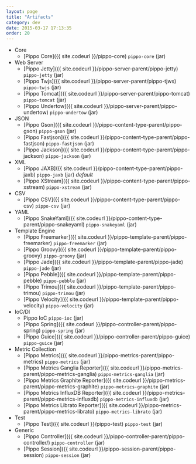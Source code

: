 ```yaml
---
layout: page
title: "Artifacts"
category: dev
date: 2015-03-17 17:13:35
order: 20
---
```


- Core
     - [Pippo Core]({{ site.codeurl }}/pippo-core) `pippo-core` (jar)
- Web Server
     - [Pippo Jetty]({{ site.codeurl }}/pippo-server-parent/pippo-jetty) `pippo-jetty` (jar)
     - [Pippo Twjs]({{ site.codeurl }}/pippo-server-parent/pippo-tjws) `pippo-twjs` (jar)
     - [Pippo Tomcat]({{ site.codeurl }}/pippo-server-parent/pippo-tomcat) `pippo-tomcat` (jar)
     - [Pippo Undertow]({{ site.codeurl }}/pippo-server-parent/pippo-undertow) `pippo-undertow` (jar)
- JSON
     - [Pippo Gson]({{ site.codeurl }}/pippo-content-type-parent/pippo-gson) `pippo-gson` (jar)
     - [Pippo Fastjson]({{ site.codeurl }}/pippo-content-type-parent/pippo-fastjson) `pippo-fastjson` (jar)
     - [Pippo Jackson]({{ site.codeurl }}/pippo-content-type-parent/pippo-jackson) `pippo-jackson` (jar)
- XML
     - [Pippo JAXB]({{ site.codeurl }}/pippo-content-type-parent/pippo-jaxb) `pippo-jaxb` (jar) *default*
     - [Pippo XStream]({{ site.codeurl }}/pippo-content-type-parent/pippo-xstream) `pippo-xstream` (jar)
- CSV
     - [Pippo CSV]({{ site.codeurl }}/pippo-content-type-parent/pippo-csv) `pippo-csv` (jar)
- YAML
     - [Pippo SnakeYaml]({{ site.codeurl }}/pippo-content-type-parent/pippo-snakeyaml) `pippo-snakeyaml` (jar)
- Template Engine
     - [Pippo Freemarker]({{ site.codeurl }}/pippo-template-parent/pippo-freemarker) `pippo-freemarker` (jar)
     - [Pippo Groovy]({{ site.codeurl }}/pippo-template-parent/pippo-groovy) `pippo-groovy` (jar)
     - [Pippo Jade]({{ site.codeurl }}/pippo-template-parent/pippo-jade) `pippo-jade` (jar)
     - [Pippo Pebble]({{ site.codeurl }}/pippo-template-parent/pippo-pebble) `pippo-pebble` (jar)
     - [Pippo Trimou]({{ site.codeurl }}/pippo-template-parent/pippo-trimou) `pippo-trimou` (jar)
	 - [Pippo Velocity]({{ site.codeurl }}/pippo-template-parent/pippo-velocity) `pippo-velocity` (jar)
- IoC/DI
     - Pippo IoC `pippo-ioc` (jar)
     - [Pippo Spring]({{ site.codeurl }}/pippo-controller-parent/pippo-spring) `pippo-spring` (jar)
     - [Pippo Guice]({{ site.codeurl }}/pippo-controller-parent/pippo-guice) `pippo-guice` (jar)
- Metric Collection
     - [Pippo Metrics]({{ site.codeurl }}/pippo-metrics-parent/pippo-metrics) `pippo-metrics` (jar)
     - [Pippo Metrics Ganglia Reporter]({{ site.codeurl }}/pippo-metrics-parent/pippo-metrics-ganglia) `pippo-metrics-ganglia` (jar)
     - [Pippo Metrics Graphite Reporter]({{ site.codeurl }}/pippo-metrics-parent/pippo-metrics-graphite) `pippo-metrics-graphite` (jar)
     - [Pippo Metrics InfluxDB Reporter]({{ site.codeurl }}/pippo-metrics-parent/pippo-metrics-influxdb) `pippo-metrics-influxdb` (jar)
     - [Pippo Metrics Librato Reporter]({{ site.codeurl }}/pippo-metrics-parent/pippo-metrics-librato) `pippo-metrics-librato` (jar)
- Test
     - [Pippo Test]({{ site.codeurl }}/pippo-test) `pippo-test` (jar)
- Generic
     - [Pippo Controller]({{ site.codeurl }}/pippo-controller-parent/pippo-controller/) `pippo-controller` (jar)
     - [Pippo Session]({{ site.codeurl }}/pippo-session-parent/pippo-session) `pippo-session` (jar)
